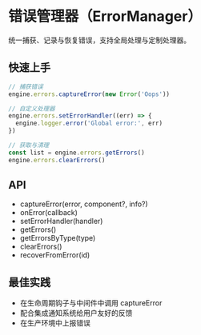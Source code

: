# 错误管理器（ErrorManager）

统一捕获、记录与恢复错误，支持全局处理与定制处理器。

## 快速上手

```ts
// 捕获错误
engine.errors.captureError(new Error('Oops'))

// 自定义处理器
engine.errors.setErrorHandler((err) => {
  engine.logger.error('Global error:', err)
})

// 获取与清理
const list = engine.errors.getErrors()
engine.errors.clearErrors()
```

## API

- captureError(error, component?, info?)
- onError(callback)
- setErrorHandler(handler)
- getErrors()
- getErrorsByType(type)
- clearErrors()
- recoverFromError(id)

## 最佳实践

- 在生命周期钩子与中间件中调用 captureError
- 配合集成通知系统给用户友好的反馈
- 在生产环境中上报错误
